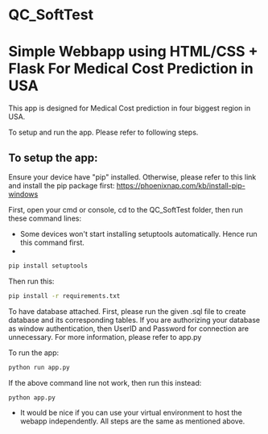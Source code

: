 # QC_SoftTest

# Simple Webbapp using HTML/CSS + Flask For Medical Cost Prediction in USA
This app is designed for Medical Cost prediction in four biggest region in USA.

To setup and run the app. Please refer to following steps.

## To setup the app:

Ensure your device have "pip" installed. Otherwise, please refer to this link and install the pip package first:
https://phoenixnap.com/kb/install-pip-windows

First, open your cmd or console, cd to the QC_SoftTest folder, then run these command lines:

* Some devices won't start installing setuptools automatically. Hence run this command first.
* 
```bash
pip install setuptools
```

Then run this:

```bash
pip install -r requirements.txt
```

To have database attached. First, please run the given .sql file to create database and its corresponding tables.
If you are authorizing your database as window authentication, then UserID and Password for connection are unnecessary.
For more information, please refer to app.py

To run the app:

```bash
python run app.py
```
If the above command line not work, then run this instead:

```bash
python app.py
```

* It would be nice if you can use your virtual environment to host the webapp independently.
All steps are the same as mentioned above.
